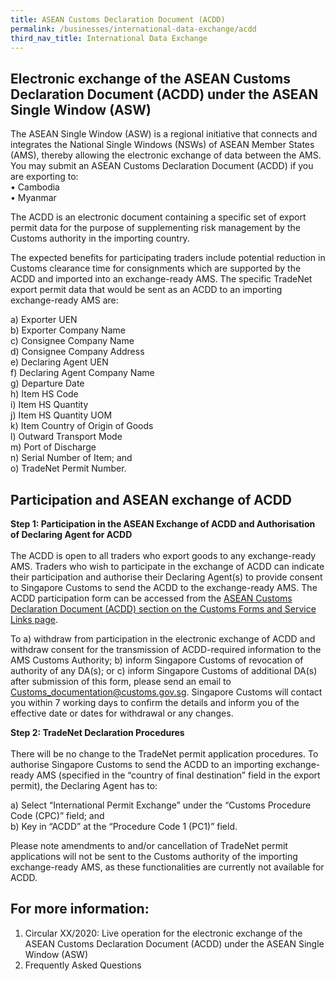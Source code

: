 ```yaml
---
title: ASEAN Customs Declaration Document (ACDD)
permalink: /businesses/international-data-exchange/acdd
third_nav_title: International Data Exchange
---
```

## Electronic exchange of the ASEAN Customs Declaration Document (ACDD) under the ASEAN Single Window (ASW)

The ASEAN Single Window (ASW) is a regional initiative that connects and integrates the National Single Windows (NSWs) of ASEAN Member States (AMS), thereby allowing the electronic exchange of data between the AMS. You may submit an ASEAN Customs Declaration Document (ACDD) if you are exporting to: <br>
    •	Cambodia<br>
    •	Myanmar

The ACDD is an electronic document containing a specific set of export permit data for the purpose of supplementing risk management by the Customs authority in the importing country.

The expected benefits for participating traders include potential reduction in Customs clearance time for consignments which are supported by the ACDD and imported into an exchange-ready AMS. The specific TradeNet export permit data that would be sent as an ACDD to an importing exchange-ready AMS are:<br>

  a)	Exporter UEN<br>
  b)	Exporter Company Name<br>
  c)	Consignee Company Name<br>
  d)	Consignee Company Address<br>
  e)	Declaring Agent UEN<br>
  f)	Declaring Agent Company Name<br>
  g)	Departure Date<br>
  h)	Item HS Code<br>
  i)	Item HS Quantity<br>
  j)	Item HS Quantity UOM<br>
  k)	Item Country of Origin of Goods<br>
  l)	Outward Transport Mode<br>
  m)	Port of Discharge<br>
  n)	Serial Number of Item; and<br>
  o)	TradeNet Permit Number.<br>

## Participation and ASEAN exchange of ACDD

**Step 1: Participation in the ASEAN Exchange of ACDD and Authorisation of Declaring Agent for ACDD**<br><br>
The ACDD is open to all traders who export goods to any exchange-ready AMS. Traders who wish to participate in the exchange of ACDD can indicate their participation and authorise their Declaring Agent(s) to provide consent to Singapore Customs to send the ACDD to the exchange-ready AMS. The ACDD participation form can be accessed from the [ASEAN Customs Declaration Document (ACDD) section on the Customs Forms and Service Links page](https://www.customs.gov.sg/eservices/customs-forms-and-service-links).

To a) withdraw from participation in the electronic exchange of ACDD and withdraw consent for the transmission of ACDD-required information to the AMS Customs Authority; b) inform Singapore Customs of revocation of authority of any DA(s); or c) inform Singapore Customs of additional DA(s) after submission of this form, please send an email to Customs_documentation@customs.gov.sg. Singapore Customs will contact you within 7 working days to confirm the details and inform you of the effective date or dates for withdrawal or any changes.


**Step 2: TradeNet Declaration Procedures**<br><br> 
There will be no change to the TradeNet permit application procedures. To authorise Singapore Customs to send the ACDD to an importing exchange-ready AMS (specified in the “country of final destination” field in the export permit), the Declaring Agent has to:<br>

  a)	Select “International Permit Exchange” under the “Customs Procedure Code (CPC)” field; and<br>
  b)	Key in “ACDD” at the “Procedure Code 1 (PC1)” field.

Please note amendments to and/or cancellation of TradeNet permit applications will not be sent to the Customs authority of the importing exchange-ready AMS, as these functionalities are currently not available for ACDD.

## For more information:
1.	Circular XX/2020: Live operation for the electronic exchange of the ASEAN Customs Declaration Document (ACDD) under the ASEAN Single Window (ASW)
2.	Frequently Asked Questions
